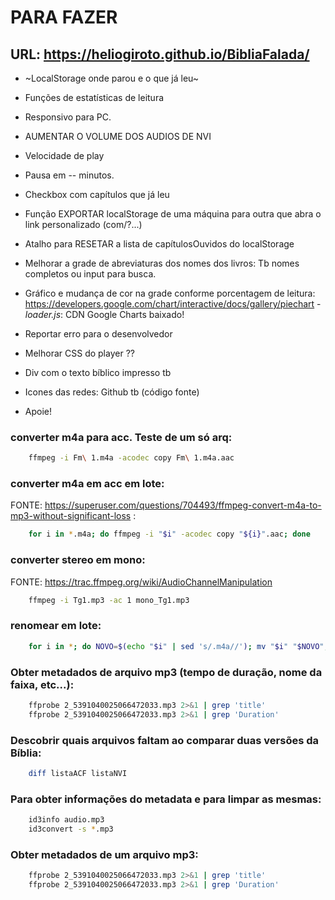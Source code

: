 # PARA FAZER

## URL: https://heliogiroto.github.io/BibliaFalada/

- ~LocalStorage onde parou e o que já leu~

- Funções de estatísticas de leitura

- Responsivo para PC.

- AUMENTAR O VOLUME DOS AUDIOS DE NVI

- Velocidade de play

- Pausa em -- minutos.

- Checkbox com capítulos que já leu

- Função EXPORTAR localStorage de uma máquina para outra que abra o link personalizado (com/?...)

- Atalho para RESETAR a lista de capítulosOuvidos do localStorage

- Melhorar a grade de abreviaturas dos nomes dos livros: Tb nomes completos ou input para busca.

- Gráfico e mudança de cor na grade conforme porcentagem de leitura: https://developers.google.com/chart/interactive/docs/gallery/piechart 	-	*loader.js*: CDN Google Charts baixado!

- Reportar erro para o desenvolvedor

- Melhorar CSS do player ??

- Div com o texto bíblico impresso tb

- Icones das redes: Github tb (código fonte)

- Apoie!



### converter m4a para acc. Teste de um só arq:
~~~bash
	ffmpeg -i Fm\ 1.m4a -acodec copy Fm\ 1.m4a.aac
~~~

### converter m4a em acc em lote:
FONTE: https://superuser.com/questions/704493/ffmpeg-convert-m4a-to-mp3-without-significant-loss :
~~~bash
 	for i in *.m4a; do ffmpeg -i "$i" -acodec copy "${i}".aac; done
~~~

### converter stereo em mono:
FONTE: https://trac.ffmpeg.org/wiki/AudioChannelManipulation
~~~bash
	ffmpeg -i Tg1.mp3 -ac 1 mono_Tg1.mp3
~~~

### renomear em lote:
~~~bash
	for i in *; do NOVO=$(echo "$i" | sed 's/.m4a//'); mv "$i" "$NOVO"; done
~~~

### Obter metadados de arquivo mp3 (tempo de duração, nome da faixa, etc...):
~~~bash
	ffprobe 2_5391040025066472033.mp3 2>&1 | grep 'title'
 	ffprobe 2_5391040025066472033.mp3 2>&1 | grep 'Duration'
~~~

### Descobrir quais arquivos faltam ao comparar duas versões da Bíblia:
~~~bash
	diff listaACF listaNVI 
~~~


### Para obter informações do metadata e para limpar as mesmas:
~~~bash
	id3info audio.mp3 
 	id3convert -s *.mp3 
~~~

### Obter metadados de um arquivo mp3:
~~~bash
	ffprobe 2_5391040025066472033.mp3 2>&1 | grep 'title'
	ffprobe 2_5391040025066472033.mp3 2>&1 | grep 'Duration'
~~~



